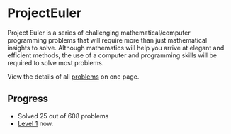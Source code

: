 # ProjectEuler

Project Euler is a series of challenging mathematical/computer programming problems that will require more than just mathematical insights to solve. Although mathematics will help you arrive at elegant and efficient methods, the use of a computer and programming skills will be required to solve most problems.

View the details of all [problems](https://projecteuler.net/show=all) on one page.

## Progress

- Solved 25 out of 608 problems
- [Level 1](https://projecteuler.net/levels) now.